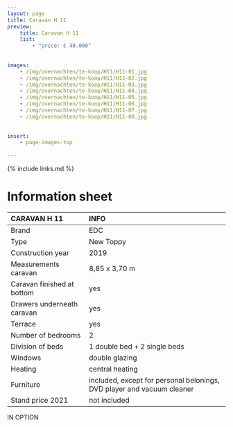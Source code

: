 ```yaml
---
layout: page
title: Caravan H 11
preview: 
    title: Caravan H 11
    list:
        - "price: € 40.000"
        
        
images:
    - /img/overnachten/te-koop/H11/H11-01.jpg
    - /img/overnachten/te-koop/H11/H11-02.jpg
    - /img/overnachten/te-koop/H11/H11-03.jpg
    - /img/overnachten/te-koop/H11/H11-04.jpg
    - /img/overnachten/te-koop/H11/H11-05.jpg
    - /img/overnachten/te-koop/H11/H11-06.jpg
    - /img/overnachten/te-koop/H11/H11-07.jpg
    - /img/overnachten/te-koop/H11/H11-08.jpg
    
    
insert:
    - page-images-top
    
---
```


{% include links.md %}



# Information sheet 

CARAVAN H 11                | INFO        | 
:---------------------------|:------------|
Brand                       |EDC
Type                        |New Toppy
Construction year           |2019
Measurements caravan        |8,85 x 3,70 m
Caravan finished at bottom  |yes
Drawers underneath caravan  |yes
Terrace                     |yes
Number of bedrooms          |2
Division of beds            |1 double bed + 2 single beds
Windows                     |double glazing
Heating                     |central heating
Furniture                   |included, except for personal belonings, DVD player and vacuum cleaner
Stand price 2021            |not included

IN OPTION
